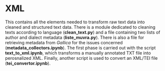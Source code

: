 # XML

This contains all the elements needed to transform raw text data into cleaned and structured text data. There is a module dedicated to cleaning texts according to language (**clean_text.py**) and a file containing two lists of author and dialect metadata (**liste_muvra.py**). There is also a file for retrieving metadata from *Gallica* for the issues concerned (**metadata_collectors.ipynb**). The first phase is carried out with the script **text_to_xml.ipynb**, which transforms a manually annotated TXT file into perosnalized XML. Finally, another script is used to convert an XML/TEI file (**tei_convertor.ipynb**).